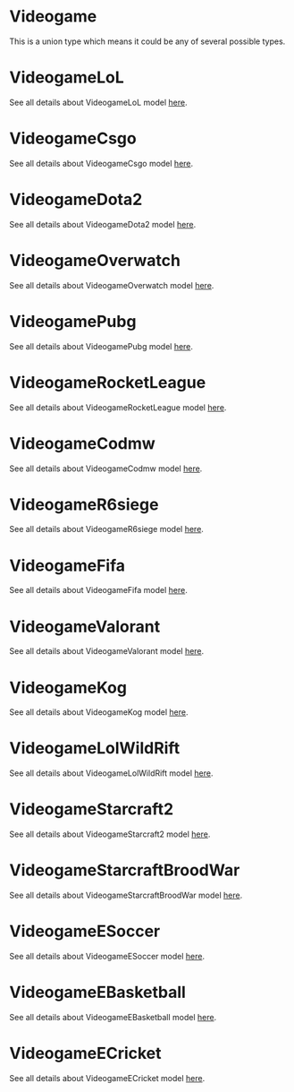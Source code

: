 # Videogame

This is a union type which means it could be any of several possible types.

# VideogameLoL

See all details about VideogameLoL model [here](VideogameLoL.md).

# VideogameCsgo

See all details about VideogameCsgo model [here](VideogameCsgo.md).

# VideogameDota2

See all details about VideogameDota2 model [here](VideogameDota2.md).

# VideogameOverwatch

See all details about VideogameOverwatch model [here](VideogameOverwatch.md).

# VideogamePubg

See all details about VideogamePubg model [here](VideogamePubg.md).

# VideogameRocketLeague

See all details about VideogameRocketLeague model [here](VideogameRocketLeague.md).

# VideogameCodmw

See all details about VideogameCodmw model [here](VideogameCodmw.md).

# VideogameR6siege

See all details about VideogameR6siege model [here](VideogameR6siege.md).

# VideogameFifa

See all details about VideogameFifa model [here](VideogameFifa.md).

# VideogameValorant

See all details about VideogameValorant model [here](VideogameValorant.md).

# VideogameKog

See all details about VideogameKog model [here](VideogameKog.md).

# VideogameLolWildRift

See all details about VideogameLolWildRift model [here](VideogameLolWildRift.md).

# VideogameStarcraft2

See all details about VideogameStarcraft2 model [here](VideogameStarcraft2.md).

# VideogameStarcraftBroodWar

See all details about VideogameStarcraftBroodWar model [here](VideogameStarcraftBroodWar.md).

# VideogameESoccer

See all details about VideogameESoccer model [here](VideogameESoccer.md).

# VideogameEBasketball

See all details about VideogameEBasketball model [here](VideogameEBasketball.md).

# VideogameECricket

See all details about VideogameECricket model [here](VideogameECricket.md).
